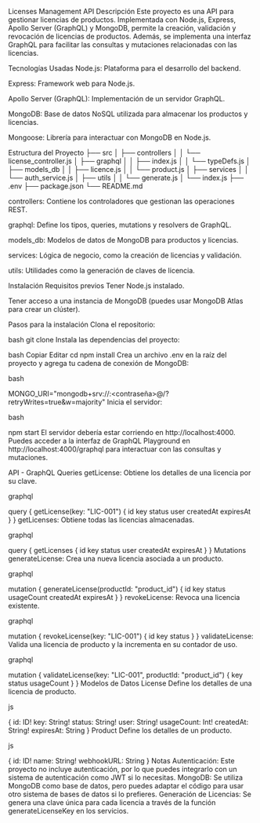 Licenses Management API
Descripción
Este proyecto es una API para gestionar licencias de productos. Implementada con Node.js, Express, Apollo Server (GraphQL) y MongoDB, permite la creación, validación y revocación de licencias de productos. Además, se implementa una interfaz GraphQL para facilitar las consultas y mutaciones relacionadas con las licencias.

Tecnologías Usadas
Node.js: Plataforma para el desarrollo del backend.

Express: Framework web para Node.js.

Apollo Server (GraphQL): Implementación de un servidor GraphQL.

MongoDB: Base de datos NoSQL utilizada para almacenar los productos y licencias.

Mongoose: Librería para interactuar con MongoDB en Node.js.

Estructura del Proyecto
├── src
│   ├── controllers
│   │   └── license_controller.js
│   ├── graphql
│   │   ├── index.js
│   │   └── typeDefs.js
│   ├── models_db
│   │   ├── licence.js
│   │   └── product.js
│   ├── services
│   │   └── auth_service.js
│   ├── utils
│   │   └── generate.js
│   └── index.js
├── .env
├── package.json
└── README.md

controllers: Contiene los controladores que gestionan las operaciones REST.

graphql: Define los tipos, queries, mutations y resolvers de GraphQL.

models_db: Modelos de datos de MongoDB para productos y licencias.

services: Lógica de negocio, como la creación de licencias y validación.

utils: Utilidades como la generación de claves de licencia.

Instalación
Requisitos previos
Tener Node.js instalado.

Tener acceso a una instancia de MongoDB (puedes usar MongoDB Atlas para crear un clúster).

Pasos para la instalación
Clona el repositorio:

bash
git clone <url-del-repositorio>
Instala las dependencias del proyecto:

bash
Copiar
Editar
cd <nombre-del-directorio>
npm install
Crea un archivo .env en la raíz del proyecto y agrega tu cadena de conexión de MongoDB:

bash

MONGO_URI="mongodb+srv://<usuario>:<contraseña>@<cluster>/<nombre-db>?retryWrites=true&w=majority"
Inicia el servidor:

bash

npm start
El servidor debería estar corriendo en http://localhost:4000. Puedes acceder a la interfaz de GraphQL Playground en http://localhost:4000/graphql para interactuar con las consultas y mutaciones.

API - GraphQL
Queries
getLicense: Obtiene los detalles de una licencia por su clave.

graphql

query {
  getLicense(key: "LIC-001") {
    id
    key
    status
    user
    createdAt
    expiresAt
  }
}
getLicenses: Obtiene todas las licencias almacenadas.

graphql

query {
  getLicenses {
    id
    key
    status
    user
    createdAt
    expiresAt
  }
}
Mutations
generateLicense: Crea una nueva licencia asociada a un producto.

graphql

mutation {
  generateLicense(productId: "product_id") {
    id
    key
    status
    usageCount
    createdAt
    expiresAt
  }
}
revokeLicense: Revoca una licencia existente.

graphql

mutation {
  revokeLicense(key: "LIC-001") {
    id
    key
    status
  }
}
validateLicense: Valida una licencia de producto y la incrementa en su contador de uso.

graphql

mutation {
  validateLicense(key: "LIC-001", productId: "product_id") {
    key
    status
    usageCount
  }
}
Modelos de Datos
License
Define los detalles de una licencia de producto.

js

{
  id: ID!
  key: String!
  status: String!
  user: String!
  usageCount: Int!
  createdAt: String!
  expiresAt: String
}
Product
Define los detalles de un producto.

js

{
  id: ID!
  name: String!
  webhookURL: String
}
Notas
Autenticación: Este proyecto no incluye autenticación, por lo que puedes integrarlo con un sistema de autenticación como JWT si lo necesitas.
MongoDB: Se utiliza MongoDB como base de datos, pero puedes adaptar el código para usar otro sistema de bases de datos si lo prefieres.
Generación de Licencias: Se genera una clave única para cada licencia a través de la función generateLicenseKey en los servicios.

